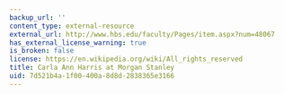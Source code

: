 ```yaml
---
backup_url: ''
content_type: external-resource
external_url: http://www.hbs.edu/faculty/Pages/item.aspx?num=48067
has_external_license_warning: true
is_broken: false
license: https://en.wikipedia.org/wiki/All_rights_reserved
title: Carla Ann Harris at Morgan Stanley
uid: 7d521b4a-1f00-400a-8d8d-2838365e3166
---
```

